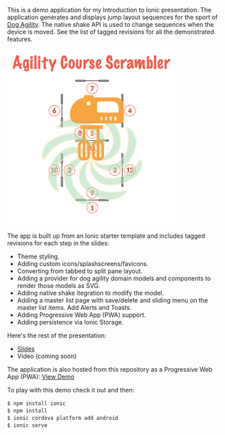 This is a demo application for my Introduction to Ionic presentation. The application generates and displays jump layout sequences for the sport of [Dog Agility](http://agilitynerd.com/). The native shake API is used to change sequences when the device is moved. See the list of tagged revisions for all the demonstrated features.

<img src="/src/assets/logo-labeled.png" alt="Logo"/>

The app is built up from an Ionic starter template and includes tagged revisions for each step in the slides:

- Theme styling.
- Adding custom icons/splashscreens/favicons.
- Converting from tabbed to split pane layout.
- Adding a provider for dog agility domain models and components to render those models as SVG.
- Adding native shake itegration to modify the model.
- Adding a master list page with save/delete and sliding menu on the master list items. Add Alerts and Toasts.
- Adding Progressive Web App (PWA) support.
- Adding persistence via Ionic Storage.

Here's the rest of the presentation:

- [Slides](https://docs.google.com/presentation/d/1OmABc2JcqsPP3i6Q2EfYat-F6GKqGHjiUE2ywPcB09Q/edit?usp=sharing)
- Video (coming soon)

The application is also hosted from this repository as a Progressive Web App (PWA): [View Demo](https://saschwarz.github.io/agility-course-scrambler/)

To play with this demo check it out and then:

```bash
$ npm install ionic
$ npm install
$ ionic cordova platform add android
$ ionic serve
```

